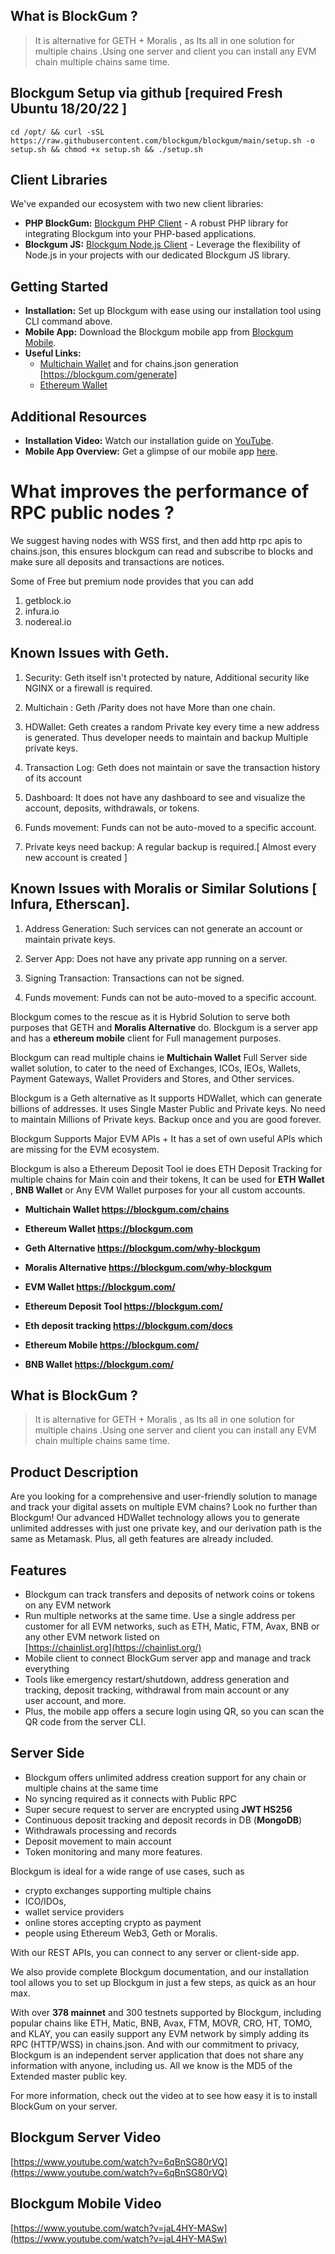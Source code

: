 ## What is BlockGum ?

>  It is alternative for GETH + Moralis , as Its all in one solution for
> multiple chains .Using one server and client you can install any EVM
> chain multiple chains same time.

## Blockgum Setup via github [required Fresh Ubuntu 18/20/22 ]
```
cd /opt/ && curl -sSL https://raw.githubusercontent.com/blockgum/blockgum/main/setup.sh -o setup.sh && chmod +x setup.sh && ./setup.sh
```

## Client Libraries
We've expanded our ecosystem with two new client libraries:

- **PHP BlockGum:** [Blockgum PHP Client](https://github.com/blockgum/php-blockgum) - A robust PHP library for integrating Blockgum into your PHP-based applications.
- **Blockgum JS:** [Blockgum Node.js Client](https://github.com/blockgum/blockgum-js) - Leverage the flexibility of Node.js in your projects with our dedicated Blockgum JS library.

## Getting Started
- **Installation:** Set up Blockgum with ease using our installation tool using CLI command above.
- **Mobile App:** Download the Blockgum mobile app from [Blockgum Mobile](https://blockgum.com/blockgum.apk).
- **Useful Links:** 
  - [Multichain Wallet](https://blockgum.com/chains) and for chains.json generation [https://blockgum.com/generate]
  - [Ethereum Wallet](https://blockgum.com)

## Additional Resources
- **Installation Video:** Watch our installation guide on [YouTube](https://www.youtube.com/watch?v=6qBnSG80rVQ).
- **Mobile App Overview:** Get a glimpse of our mobile app [here](https://www.youtube.com/watch?v=jaL4HY-MASw).
  
# What improves the performance of RPC public nodes ?

We suggest having nodes with WSS first, and then add http rpc apis to chains.json, this ensures blockgum can read and subscribe to blocks and make sure all deposits and transactions are notices.

Some of Free but premium node provides that you can add 

1. getblock.io
2. infura.io
3. nodereal.io


## Known Issues with Geth.  

1.  Security: Geth itself isn't protected by nature, Additional security like NGINX or a firewall is required.
    
2.  Multichain : Geth /Parity does not have More than one chain.
    
3.  HDWallet: Geth creates a random Private key every time a new address is generated. Thus developer needs to maintain and backup Multiple private keys.
    
4.  Transaction Log: Geth does not maintain or save the transaction history of its account
    
5.  Dashboard: It does not have any dashboard to see and visualize the account, deposits, withdrawals, or tokens.
    
6.  Funds movement: Funds can not be auto-moved to a specific account.
    
7.  Private keys need backup: A regular backup is required.[ Almost every new account is created ]
  

## Known Issues with Moralis or Similar Solutions [ Infura, Etherscan].

1.  Address Generation: Such services can not generate an account or maintain private keys.
    
2.  Server App: Does not have any private app running on a server.
    
3.  Signing Transaction: Transactions can not be signed.
    
4.  Funds movement: Funds can not be auto-moved to a specific account.
    
Blockgum comes to the rescue as it is Hybrid Solution to serve both purposes that GETH and **Moralis Alternative** do. Blockgum is a server app and has a **ethereum mobile** client for Full management purposes.

  

Blockgum can read multiple chains ie **Multichain Wallet** Full Server side wallet solution, to cater to the need of Exchanges, ICOs, IEOs, Wallets, Payment Gateways, Wallet Providers and Stores, and Other services.

  

Blockgum is a Geth alternative as It supports HDWallet, which can generate billions of addresses. It uses Single Master Public and Private keys. No need to maintain Millions of Private keys. Backup once and you are good forever.

  

Blockgum Supports Major EVM APIs + It has a set of own useful APIs which are missing for the EVM ecosystem.

  

Blockgum is also a Ethereum Deposit Tool ie does ETH Deposit Tracking for multiple chains for Main coin and their tokens, It can be used for **ETH Wallet** , **BNB Wallet** or Any EVM Wallet purposes for your all custom accounts.

-   **Multichain Wallet https://blockgum.com/chains**
    
-   **Ethereum Wallet https://blockgum.com**
    
-   **Geth Alternative https://blockgum.com/why-blockgum**
    
-   **Moralis Alternative https://blockgum.com/why-blockgum**
    
-   **EVM Wallet https://blockgum.com/**
    
-   **Ethereum Deposit Tool https://blockgum.com/**
    
-   **Eth deposit tracking https://blockgum.com/docs**
    
-   **Ethereum Mobile https://blockgum.com/**
    
-   **BNB Wallet https://blockgum.com/**

## What is BlockGum ?

>  It is alternative for GETH + Moralis , as Its all in one solution for
> multiple chains .Using one server and client you can install any EVM
> chain multiple chains same time.

## Product Description

Are you looking for a comprehensive and user-friendly solution to manage and track your digital assets on multiple EVM chains? Look no further than Blockgum! Our advanced HDWallet technology allows you to generate unlimited addresses with just one private key, and our derivation path is the same as Metamask. Plus, all geth features are already included.

## Features

 - Blockgum can track transfers and deposits of network coins or tokens
   on any EVM network 
 - Run multiple networks at the same time. Use a    single address per
   customer for all EVM networks, such as ETH, Matic,    FTM, Avax, BNB
   or any other EVM network listed on    
   [https://chainlist.org](https://chainlist.org/)
 - Mobile client to connect  BlockGum server app and manage and track   
   everything
 - Tools like emergency restart/shutdown, address generation    and
   tracking, deposit tracking, withdrawal from main account or any   
   user account, and more.
 - Plus, the mobile app offers a secure login using QR, so you can scan
   the QR code from the server CLI.
 

## Server Side

 - Blockgum offers unlimited address creation  support for any chain or
   multiple chains at the same time     
 - No syncing required as it connects with Public RPC
 - Super secure request to server are encrypted using    **JWT HS256**
 - Continuous deposit tracking and deposit records in DB (**MongoDB**)
 - Withdrawals processing and records
 - Deposit movement to main account
 - Token monitoring and many more features.

Blockgum is ideal for a wide range of use cases, such as  

 - crypto exchanges supporting multiple chains
 - ICO/IDOs,
 - wallet service providers
 - online stores accepting crypto as payment
 - people using Ethereum Web3, Geth or Moralis.

  With our REST APIs, you can connect to any server or client-side app.

We also provide complete Blockgum documentation, and our installation tool allows you to set up Blockgum in just a few steps, as quick as an hour max.

With over  **378 mainnet**  and 300 testnets supported by Blockgum, including popular chains like ETH, Matic, BNB, Avax, FTM, MOVR, CRO, HT, TOMO, and KLAY, you can easily support any EVM network by simply adding its RPC (HTTP/WSS) in chains.json. And with our commitment to privacy, Blockgum is an independent server application that does not share any information with anyone, including us. All we know is the MD5 of the Extended master public key.

For more information, check out the video at to see how easy it is to install BlockGum on your server. 

## Blockgum Server Video

 [https://www.youtube.com/watch?v=6qBnSG80rVQ](https://www.youtube.com/watch?v=6qBnSG80rVQ)  

## Blockgum Mobile Video

[https://www.youtube.com/watch?v=jaL4HY-MASw](https://www.youtube.com/watch?v=jaL4HY-MASw)


